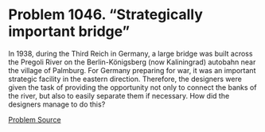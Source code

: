 # Problem 1046. “Strategically important bridge”

In 1938, during the Third Reich in Germany, a large bridge was built across the Pregoli River on the Berlin-Königsberg (now Kaliningrad) autobahn near the village of Palmburg. For Germany preparing for war, it was an important strategic facility in the eastern direction. Therefore, the designers were given the task of providing the opportunity not only to connect the banks of the river, but also to easily separate them if necessary. How did the designers manage to do this?

[Problem Source](https://www.trizland.ru/tasks/5492/)